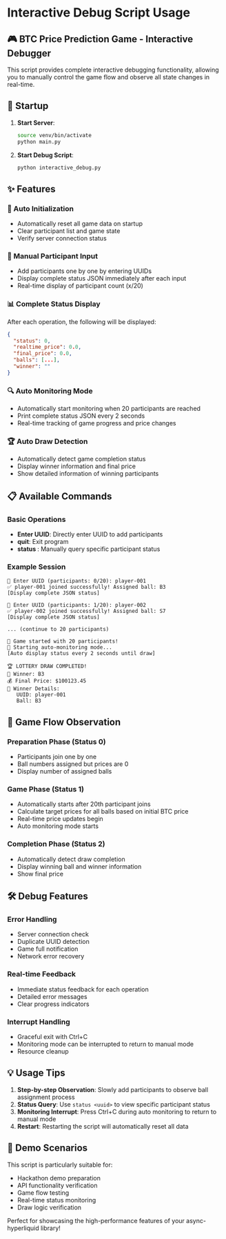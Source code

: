 # Interactive Debug Script Usage

## 🎮 BTC Price Prediction Game - Interactive Debugger

This script provides complete interactive debugging functionality, allowing you to manually control the game flow and observe all state changes in real-time.

## 🚀 Startup

1. **Start Server**:
   ```bash
   source venv/bin/activate
   python main.py
   ```

2. **Start Debug Script**:
   ```bash
   python interactive_debug.py
   ```

## ✨ Features

### 🔄 Auto Initialization
- Automatically reset all game data on startup
- Clear participant list and game state
- Verify server connection status

### 📝 Manual Participant Input
- Add participants one by one by entering UUIDs
- Display complete status JSON immediately after each input
- Real-time display of participant count (x/20)

### 📊 Complete Status Display
After each operation, the following will be displayed:
```json
{
  "status": 0,
  "realtime_price": 0.0,
  "final_price": 0.0,
  "balls": [...],
  "winner": ""
}
```

### 🔍 Auto Monitoring Mode
- Automatically start monitoring when 20 participants are reached
- Print complete status JSON every 2 seconds
- Real-time tracking of game progress and price changes

### 🏆 Auto Draw Detection
- Automatically detect game completion status
- Display winner information and final price
- Show detailed information of winning participants

## 📋 Available Commands

### Basic Operations
- **Enter UUID**: Directly enter UUID to add participants
- **quit**: Exit program
- **status <uuid>**: Manually query specific participant status

### Example Session
```
🎯 Enter UUID (participants: 0/20): player-001
✅ player-001 joined successfully! Assigned ball: B3
[Display complete JSON status]

🎯 Enter UUID (participants: 1/20): player-002
✅ player-002 joined successfully! Assigned ball: S7
[Display complete JSON status]

... (continue to 20 participants)

🎉 Game started with 20 participants!
🚀 Starting auto-monitoring mode...
[Auto display status every 2 seconds until draw]

🏆 LOTTERY DRAW COMPLETED!
🎊 Winner: B3
💰 Final Price: $100123.45
🎯 Winner Details:
   UUID: player-001
   Ball: B3
```

## 🎯 Game Flow Observation

### Preparation Phase (Status 0)
- Participants join one by one
- Ball numbers assigned but prices are 0
- Display number of assigned balls

### Game Phase (Status 1)  
- Automatically starts after 20th participant joins
- Calculate target prices for all balls based on initial BTC price
- Real-time price updates begin
- Auto monitoring mode starts

### Completion Phase (Status 2)
- Automatically detect draw completion
- Display winning ball and winner information
- Show final price

## 🛠️ Debug Features

### Error Handling
- Server connection check
- Duplicate UUID detection  
- Game full notification
- Network error recovery

### Real-time Feedback
- Immediate status feedback for each operation
- Detailed error messages
- Clear progress indicators

### Interrupt Handling
- Graceful exit with Ctrl+C
- Monitoring mode can be interrupted to return to manual mode
- Resource cleanup

## 💡 Usage Tips

1. **Step-by-step Observation**: Slowly add participants to observe ball assignment process
2. **Status Query**: Use `status <uuid>` to view specific participant status
3. **Monitoring Interrupt**: Press Ctrl+C during auto monitoring to return to manual mode
4. **Restart**: Restarting the script will automatically reset all data

## 🎪 Demo Scenarios

This script is particularly suitable for:
- Hackathon demo preparation
- API functionality verification
- Game flow testing
- Real-time status monitoring
- Draw logic verification

Perfect for showcasing the high-performance features of your async-hyperliquid library!
